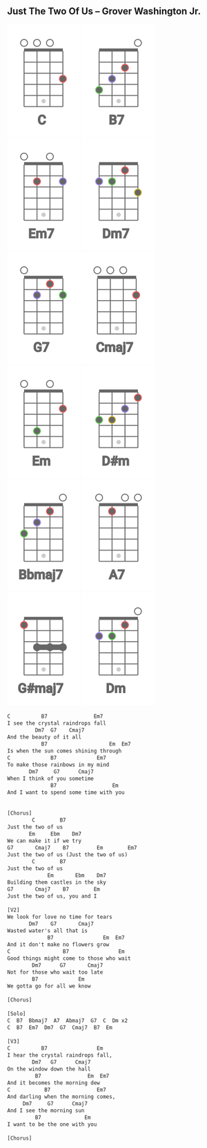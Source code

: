 ## Just The Two Of Us – Grover Washington Jr.

![C][] ![B7][] ![Em7][] ![Dm7][] ![G7][]![Cmaj7][] ![Em][] ![D#m][]![Bbmaj7][] ![A7][] ![G#maj7][] ![Dm][]

 ```
C          B7               Em7
I see the crystal raindrops fall
          Dm7  G7    Cmaj7
And the beauty of it all
            B7                    Em  Em7
Is when the sun comes shining through
C             B7             Em7
To make those rainbows in my mind
        Dm7     G7      Cmaj7
When I think of you sometime
               B7                  Em
And I want to spend some time with you


[Chorus]
         C        B7
Just the two of us
        Em     Ebm    Dm7
We can make it if we try
G7       Cmaj7    B7         Em        Em7
Just the two of us (Just the two of us)
         C        B7
Just the two of us
              Em       Ebm    Dm7
Building them castles in the sky
G7       Cmaj7    B7        Em
Just the two of us, you and I

[V2]
We look for love no time for tears
        Dm7    G7       Cmaj7
Wasted water's all that is
              B7                Em  Em7
And it don't make no flowers grow
C                 B7                Em
Good things might come to those who wait
         Dm7      G7       Cmaj7
Not for those who wait too late
         B7             Em
We gotta go for all we know

[Chorus]

[Solo]
C  B7  Bbmaj7  A7  Abmaj7  G7  C  Dm x2
C  B7  Em7  Dm7  G7  Cmaj7  B7  Em

[V3]
C          B7                Em
I hear the crystal raindrops fall,
         Dm7   G7      Cmaj7
On the window down the hall
          B7               Em  Em7
And it becomes the morning dew
C           B7               Em7
And darling when the morning comes,
      Dm7     G7      Cmaj7
And I see the morning sun
          B7              Em
I want to be the one with you

[Chorus]

 ```

[C]: https://raw.githubusercontent.com/Capevace/ukulele-chords/main/svgs/C.svg
[B7]: https://raw.githubusercontent.com/Capevace/ukulele-chords/main/svgs/B7.svg
[Em7]: https://raw.githubusercontent.com/Capevace/ukulele-chords/main/svgs/Em7.svg
[Dm7]: https://raw.githubusercontent.com/Capevace/ukulele-chords/main/svgs/Dm7.svg
[G7]: https://raw.githubusercontent.com/Capevace/ukulele-chords/main/svgs/G7.svg
[Cmaj7]: https://raw.githubusercontent.com/Capevace/ukulele-chords/main/svgs/Cmaj7.svg
[Em]: https://raw.githubusercontent.com/Capevace/ukulele-chords/main/svgs/Em.svg
[D#m]: https://raw.githubusercontent.com/Capevace/ukulele-chords/main/svgs/D%23m.svg
[Bbmaj7]: https://raw.githubusercontent.com/Capevace/ukulele-chords/main/svgs/Bbmaj7.svg
[A7]: https://raw.githubusercontent.com/Capevace/ukulele-chords/main/svgs/A7.svg
[G#maj7]: https://raw.githubusercontent.com/Capevace/ukulele-chords/main/svgs/G%23maj7.svg
[Dm]: https://raw.githubusercontent.com/Capevace/ukulele-chords/main/svgs/Dm.svg
